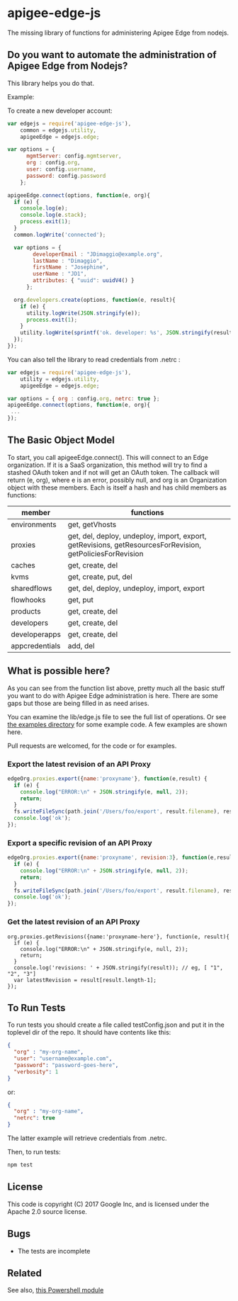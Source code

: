 # apigee-edge-js

The missing library of functions for administering Apigee Edge from nodejs.

## Do you want to automate the administration of Apigee Edge from Nodejs?

This library helps you do that.

Example:

To create a new developer account:

```js
var edgejs = require('apigee-edge-js'),
    common = edgejs.utility,
    apigeeEdge = edgejs.edge;

var options = {
      mgmtServer: config.mgmtserver,
      org : config.org,
      user: config.username,
      password: config.password
    };

apigeeEdge.connect(options, function(e, org){
  if (e) {
    console.log(e);
    console.log(e.stack);
    process.exit(1);
  }
  common.logWrite('connected');

  var options = {
        developerEmail : "JDimaggio@example.org",
        lastName : "Dimaggio",
        firstName : "Josephine",
        userName : "JD1",
        attributes: { "uuid": uuidV4() }
      };

  org.developers.create(options, function(e, result){
    if (e) {
      utility.logWrite(JSON.stringify(e));
      process.exit(1);
    }
    utility.logWrite(sprintf('ok. developer: %s', JSON.stringify(result, null, 2)));
  });
});
```

You can also tell the library to read credentials from .netrc :

```js
var edgejs = require('apigee-edge-js'),
    utility = edgejs.utility,
    apigeeEdge = edgejs.edge;

var options = { org : config.org, netrc: true };
apigeeEdge.connect(options, function(e, org){
 ...
});
```


## The Basic Object Model

To start, you call apigeeEdge.connect(). This will connect to an Edge organization. If it is a SaaS organization, this method will try to find a stashed OAuth token and if not will get an OAuth token.
The callback will return (e, org), where e is an error, possibly null, and org is an Organization object with these members. Each is itself a hash and has child members as functions: 


| member               | functions                                                        |
| -------------------- | ---------------------------------------------------------------- |
| environments         | get, getVhosts                                                   |
| proxies              | get, del, deploy, undeploy, import, export, getRevisions, getResourcesForRevision, getPoliciesForRevision |
| caches               | get, create, del                                                 |
| kvms                 | get, create, put, del                                            |
| sharedflows          | get, del, deploy, undeploy, import, export                       |
| flowhooks            | get, put                                                         |
| products             | get, create, del                                                 |
| developers           | get, create, del                                                 |
| developerapps        | get, create, del                                                 |
| appcredentials       | add, del                                                         |


## What is possible here?

As you can see from the function list above, pretty much all the basic stuff you want to do with Apigee Edge administration is here. There are some gaps but those are being filled in as need arises.

You can examine the lib/edge.js file to see the full list of operations.  Or see [the examples directory](./examples) for some example code. A few examples are shown here. 

Pull requests are welcomed, for the code or for examples.


### Export the latest revision of an API Proxy

```js
edgeOrg.proxies.export({name:'proxyname'}, function(e,result) {
  if (e) {
    console.log("ERROR:\n" + JSON.stringify(e, null, 2));
    return;
  }
  fs.writeFileSync(path.join('/Users/foo/export', result.filename), result.buffer);
  console.log('ok');
});

```


### Export a specific revision of an API Proxy

```js
edgeOrg.proxies.export({name:'proxyname', revision:3}, function(e,result) {
  if (e) {
    console.log("ERROR:\n" + JSON.stringify(e, null, 2));
    return;
  }
  fs.writeFileSync(path.join('/Users/foo/export', result.filename), result.buffer);
  console.log('ok');
});

```



### Get the latest revision of an API Proxy

```
org.proxies.getRevisions({name:'proxyname-here'}, function(e, result){
  if (e) {
    console.log("ERROR:\n" + JSON.stringify(e, null, 2));
    return;
  }
  console.log('revisions: ' + JSON.stringify(result)); // eg, [ "1", "2", "3"]
  var latestRevision = result[result.length-1];
});
```




## To Run Tests

To run tests you should create a file called testConfig.json and put it in the toplevel dir of the repo.
It should have contents like this:

```json
{
  "org" : "my-org-name",
  "user": "username@example.com",
  "password": "password-goes-here",
  "verbosity": 1
}
```

or: 
```json
{
  "org" : "my-org-name",
  "netrc": true
}
```

The latter example will retrieve credentials from .netrc.

Then, to run tests:
```sh
npm test
```


## License

This code is copyright (C) 2017 Google Inc, and is licensed under the Apache 2.0 source license.

## Bugs

* The tests are incomplete

## Related

See also, [this Powershell module](https://github.com/DinoChiesa/Edge-Powershell-Admin)


